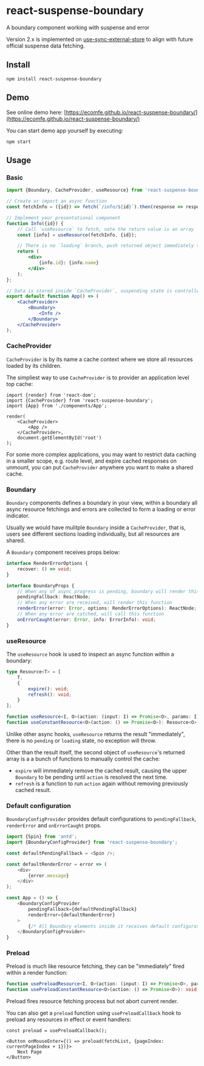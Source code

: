 # react-suspense-boundary

A boundary component working with suspense and error

Version 2.x is implemented on [use-sync-external-store](https://www.npmjs.com/package/use-sync-external-store) to align with future official suspense data fetching.

## Install

```shell
npm install react-suspense-boundary
```

## Demo

See online demo here: [https://ecomfe.github.io/react-suspense-boundary/](https://ecomfe.github.io/react-suspense-boundary/)

You can start demo app yourself by executing:

```shell
npm start
```

## Usage

### Basic

```jsx
import {Boundary, CacheProvider, useResource} from 'react-suspense-boundary';

// Create or import an async function
const fetchInfo = ({id}) => fetch(`/info/${id}`).then(response => response.json());

// Implement your presentational component
function Info({id}) {
    // Call `useResource` to fetch, note the return value is an array
    const [info] = useResource(fetchInfo, {id});

    // There is no `loading` branch, push returned object immediately to render
    return (
        <div>
            {info.id}: {info.name}
        </div>
    );
};

// Data is stored inside `CacheProvider`, suspending state is controlled with `Boundary`
export default function App() => (
    <CacheProvider>
        <Boundary>
            <Info />
        </Boundary>
    </CacheProvider>
);
```

### CacheProvider

`CacheProvider` is by its name a cache context where we store all resources loaded by its children.

The simpliest way to use `CacheProvider` is to provider an application level top cache:

```tsx
import {render} from 'react-dom';
import {CacheProvider} from 'react-suspense-boundary';
import {App} from './components/App';

render(
    <CacheProvider>
        <App />
    </CacheProvider>,
    document.getElementById('root')
);
```

For some more complex applications, you may want to restrict data caching in a smaller scope, e.g. route level, and expire cached responses on unmount, you can put `CacheProvider` anywhere you want to make a shared cache.

### Boundary

`Boundary` components defines a boundary in your view, within a boundary all async resource fetchings and errors are collected to form a loading or error indicator.

Usually we would have mulitple `Boundary` inside a `CacheProvider`, that is, users see different sections loading individually, but all resources are shared.

A `Boundary` component receives props below:

```typescript
interface RenderErrorOptions {
    recover: () => void;
}

interface BoundaryProps {
    // When any of async progress is pending, boundary will render this element
    pendingFallback: ReactNode;
    // When any error are received, will render this function
    renderError(error: Error, options: RenderErrorOptions): ReactNode;
    // When any error are catched, will call this function
    onErrorCaught(error: Error, info: ErrorInfo): void;
}
```

### useResource

The `useResource` hook is used to inspect an async function within a boundary:

```ts
type Resource<T> = [
    T,
    {
        expire(): void;
        refresh(): void;
    }
];

function useResource<I, O>(action: (input: I) => Promise<O>, params: I): Resource<O>;
function useConstantResource<O>(action: () => Promise<O>): Resource<O>;
```

Unlike other async hooks, `useResource` returns the result "immediately", there is no `pending` or `loading` state, no exception will throw.

Other than the result itself, the second object of `useResource`'s returned array is a a bunch of functions to manually control the cache:

- `expire` will immediately remove the cached result, causing the upper `Boundary` to be pending until `action` is resolved the next time.
- `refresh` is a function to run `action` again without removing previously cached result.

### Default configuration

`BoundaryConfigProvider` provides default configurations to `pendingFallback`, `renderError` and `onErrorCaught` props.

```javascript
import {Spin} from 'antd';
import {BoundaryConfigProvider} from 'react-suspense-boundary';

const defaultPendingFallback = <Spin />;

const defaultRenderError = error => (
    <div>
        {error.message}
    </div>
);

const App = () => {
    <BoundaryConfigProvider
        pendingFallback={defaultPendingFallback}
        renderError={defaultRenderError}
    >
        {/* All Boundary elements inside it receives default configurations */}
    </BoundaryConfigProvider>
}
```

### Preload

Preload is much like resource fetching, they can be "immediately" fired within a render function:

```ts
function usePreloadResource<I, O>(action: (input: I) => Promise<O>, params: I): void;
function usePreloadConstantResource<O>(action: () => Promise<O>): void;
```

Preload fires resource fetching process but not abort current render.

You can also get a `preload` function using `usePreloadCallback` hook to preload any resources in effect or event handlers:

```tsx
const preload = usePreloadCallback();

<Button onMouseEnter={() => preload(fetchList, {pageIndex: currentPageIndex + 1})}>
    Next Page
</Button>
```
